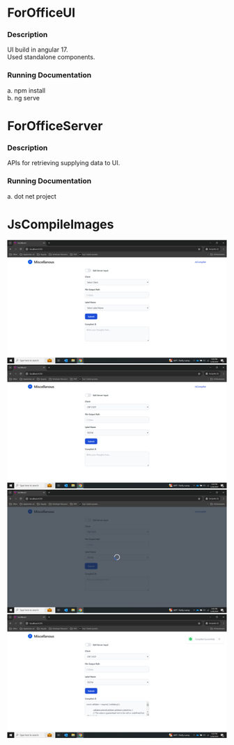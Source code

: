 # ForOfficeUI

### Description

UI build in angular 17.<br/> 
Used standalone components.

### Running Documentation
a. npm install <br/>
b. ng serve

# ForOfficeServer

### Description

APIs for retrieving supplying data to UI.

### Running Documentation
a. dot net project


# JsCompileImages
![](./images/JsCompile1.png)
![](./images/JsCompile2.png)
![](./images/JsCompile3.png)
![](./images/JsCompile4.png)
